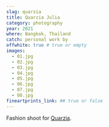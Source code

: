 ```yaml
---
slag: quarzia
title: Quarzia Julia
category: photography
year: 2021
where: Bangkok, Thailand
catch: personal work by
offwhite: true # true or empty
images:
  - 01.jpg
  - 02.jpg
  - 03.jpg
  - 04.jpg
  - 05.jpg
  - 06.jpg
  - 07.jpg
  - 08.jpg
fineartprints_link: ## true or false
---
```


Fashion shoot for [Quarzia](https://quarzia.it/).
